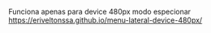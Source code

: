 Funciona apenas para device 480px modo especionar
https://eriveltonssa.github.io/menu-lateral-device-480px/
